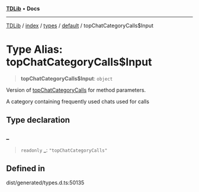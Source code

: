 [**TDLib**](../../../../../../README.md) • **Docs**

***

[TDLib](../../../../../../modules.md) / [index](../../../../../README.md) / [types](../../../README.md) / [default](../README.md) / topChatCategoryCalls$Input

# Type Alias: topChatCategoryCalls$Input

> **topChatCategoryCalls$Input**: `object`

Version of [topChatCategoryCalls](topChatCategoryCalls.md) for method parameters.

A category containing frequently used chats used for calls

## Type declaration

### \_

> `readonly` **\_**: `"topChatCategoryCalls"`

## Defined in

dist/generated/types.d.ts:50135
